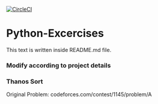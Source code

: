 [![CircleCI](https://circleci.com/gh/py-bros/Python-Excercises.svg?style=svg)](https://circleci.com/gh/py-bros/Python-Excercises)
# Python-Excercises

This text is written inside README.md file.

### Modify according to project details

### Thanos Sort

Original Problem: codeforces.com/contest/1145/problem/A
